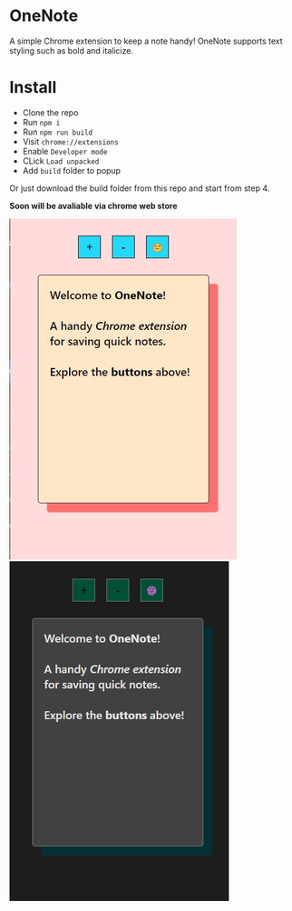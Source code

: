 # OneNote

A simple Chrome extension to keep a note handy! OneNote supports text styling such as bold and italicize. 


# Install 
- Clone the repo
- Run ```npm i```
- Run ```npm run build```
- Visit ```chrome://extensions```
- Enable ```Developer mode```
- CLick ```Load unpacked```
- Add ```build``` folder to popup

Or just download the build folder from this repo and start from step 4. 


**Soon will be avaliable via chrome web store**

![alt text](images/oneNoteBright.jpg)
![alt text](images/oneNoteDark.jpg)
